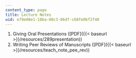 ```yaml
---
content_type: page
title: Lecture Notes
uid: e79e08e1-18ba-00c3-06df-c68fe0bf2f40
---
```


1.  Giving Oral Presentations ([PDF]({{< baseurl >}}/resources/289presentation))
2.  Writing Peer Reviews of Manuscripts ([PDF]({{< baseurl >}}/resources/teach_note_pee_rev))